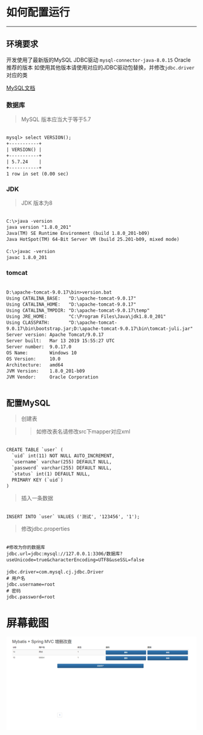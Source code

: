 # 如何配置运行
---

## 环境要求

开发使用了最新版的MySQL JDBC驱动 `mysql-connector-java-8.0.15`  Oracle 推荐的版本
如使用其他版本请使用对应的JDBC驱动包替换，并修改`jdbc.driver`对应的类

[MySQL文档](https://dev.mysql.com/doc/)

### 数据库

> MySQL 版本应当大于等于5.7

```

mysql> select VERSION(); 
+-----------+
| VERSION() |
+-----------+
| 5.7.24    |
+-----------+
1 row in set (0.00 sec) 

```

### JDK

> JDK 版本为8

```

C:\>java -version
java version "1.8.0_201"
Java(TM) SE Runtime Environment (build 1.8.0_201-b09)
Java HotSpot(TM) 64-Bit Server VM (build 25.201-b09, mixed mode)

C:\>javac -version
javac 1.8.0_201

```


### tomcat

```

D:\apache-tomcat-9.0.17\bin>version.bat
Using CATALINA_BASE:   "D:\apache-tomcat-9.0.17"
Using CATALINA_HOME:   "D:\apache-tomcat-9.0.17"
Using CATALINA_TMPDIR: "D:\apache-tomcat-9.0.17\temp"
Using JRE_HOME:        "C:\Program Files\Java\jdk1.8.0_201"
Using CLASSPATH:       "D:\apache-tomcat-9.0.17\bin\bootstrap.jar;D:\apache-tomcat-9.0.17\bin\tomcat-juli.jar"
Server version: Apache Tomcat/9.0.17
Server built:   Mar 13 2019 15:55:27 UTC
Server number:  9.0.17.0
OS Name:        Windows 10
OS Version:     10.0
Architecture:   amd64
JVM Version:    1.8.0_201-b09
JVM Vendor:     Oracle Corporation


```

## 配置MySQL

> 创建表 

>> 如修改表名请修改src下mapper对应xml

```

CREATE TABLE `user` (
  `uid` int(11) NOT NULL AUTO_INCREMENT,
  `username` varchar(255) DEFAULT NULL,
  `password` varchar(255) DEFAULT NULL,
  `status` int(1) DEFAULT NULL,
  PRIMARY KEY (`uid`)
)

```

> 插入一条数据

```

INSERT INTO `user` VALUES ('测试', '123456', '1');

```

> 修改jdbc.properties

```

#修改为你的数据库
jdbc.url=jdbc:mysql://127.0.0.1:3306/数据库?useUnicode=true&characterEncoding=UTF8&useSSL=false

jdbc.driver=com.mysql.cj.jdbc.Driver
# 用户名
jdbc.username=root
# 密码
jdbc.password=root

```

# 屏幕截图

![](https://github.com/tusdasa/spring-mybatis/blob/master/screenshot.png?raw=true)